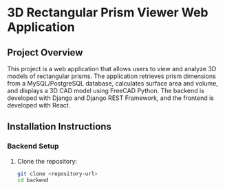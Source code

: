 # 3D Rectangular Prism Viewer Web Application

## Project Overview
This project is a web application that allows users to view and analyze 3D models of rectangular prisms. The application retrieves prism dimensions from a MySQL/PostgreSQL database, calculates surface area and volume, and displays a 3D CAD model using FreeCAD Python. The backend is developed with Django and Django REST Framework, and the frontend is developed with React.

## Installation Instructions

### Backend Setup
1. Clone the repository:
   ```bash
   git clone <repository-url>
   cd backend
